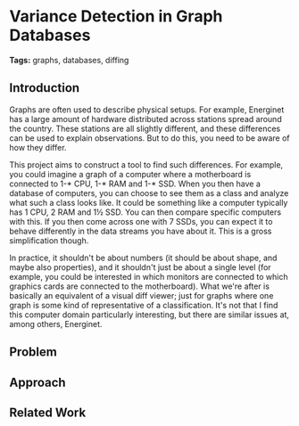 # Variance Detection in Graph Databases

**Tags:** graphs, databases, diffing

## Introduction

Graphs are often used to describe physical setups. For example, Energinet has a large amount of ​​hardware distributed across stations spread around the country. These stations are all slightly different, and these differences can be used to explain observations. But to do this, you need to be aware of how they differ.

This project aims to construct a tool to find such differences. For example, you could imagine a graph of a computer where a motherboard is connected to 1-* CPU, 1-* RAM and 1-* SSD. When you then have a database of computers, you can choose to see them as a class and analyze what such a class looks like. It could be something like a computer typically has 1 CPU, 2 RAM and 1½ SSD. You can then compare specific computers with this. If you then come across one with 7 SSDs, you can expect it to behave differently in the data streams you have about it. This is a gross simplification though.

In practice, it shouldn't be about numbers (it should be about shape, and maybe also properties), and it shouldn't just be about a single level (for example, you could be interested in which monitors are connected to which graphics cards are connected to the motherboard). What we're after is basically an equivalent of a visual diff viewer; just for graphs where one graph is some kind of representative of a classification. It's not that I find this computer domain particularly interesting, but there are similar issues at, among others, Energinet.

## Problem

## Approach

## Related Work

